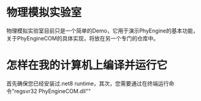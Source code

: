 # 物理模拟实验室
  物理模拟实验室目前只是一个简单的Demo，它用于演示PhyEngine的基本功能，关于PhyEngineCOM的具体实现，将放在另一个专门的仓库中。

# 怎样在我的计算机上编译并运行它
  首先确保您已经安装过.net8 runtime，其次，您需要通过在终端运行命令"regsvr32 PhyEngineCOM.dll""